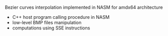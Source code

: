Bezier curves interpolation implemented in NASM for amdx64 architecture

* C++ host program calling procedure in NASM
* low-level BMP files manipulation
* computations using SSE instructions
